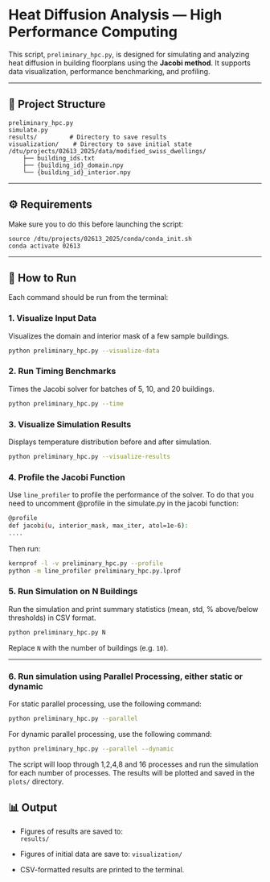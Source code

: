 # Heat Diffusion Analysis — High Performance Computing

This script, `preliminary_hpc.py`, is designed for simulating and analyzing heat diffusion in building floorplans using the **Jacobi method**. It supports data visualization, performance benchmarking, and profiling.

---

## 📁 Project Structure

```text
preliminary_hpc.py
simulate.py
results/         # Directory to save results
visualization/    # Directory to save initial state
/dtu/projects/02613_2025/data/modified_swiss_dwellings/
    ├── building_ids.txt
    ├── {building_id}_domain.npy
    └── {building_id}_interior.npy
```

---

## ⚙️ Requirements

Make sure you to do this before launching the script:

```
source /dtu/projects/02613_2025/conda/conda_init.sh
conda activate 02613
```

---

## 🚀 How to Run

Each command should be run from the terminal:

### 1. Visualize Input Data

Visualizes the domain and interior mask of a few sample buildings.

```bash
python preliminary_hpc.py --visualize-data
```

### 2. Run Timing Benchmarks

Times the Jacobi solver for batches of 5, 10, and 20 buildings.

```bash
python preliminary_hpc.py --time
```

### 3. Visualize Simulation Results

Displays temperature distribution before and after simulation.

```bash
python preliminary_hpc.py --visualize-results
```

### 4. Profile the Jacobi Function

Use `line_profiler` to profile the performance of the solver.
To do that you need to uncomment @profile in the simulate.py in the jacobi function:

```bash
@profile
def jacobi(u, interior_mask, max_iter, atol=1e-6):
....
```
Then run:

```bash
kernprof -l -v preliminary_hpc.py --profile
python -m line_profiler preliminary_hpc.py.lprof
```

### 5. Run Simulation on N Buildings

Run the simulation and print summary statistics (mean, std, % above/below thresholds) in CSV format.

```bash
python preliminary_hpc.py N
```

Replace `N` with the number of buildings (e.g. `10`).

---

### 6. Run simulation using Parallel Processing, either static or dynamic

For static parallel processing, use the following command:

```bash
python preliminary_hpc.py --parallel 
```

For dynamic parallel processing, use the following command:

```bash
python preliminary_hpc.py --parallel --dynamic
```

The script will loop through 1,2,4,8 and 16 processes and run the simulation for each number of processes. The results will be plotted and saved in the `plots/` directory.
## 📊 Output

- Figures of results are saved to:  
  `results/`
- Figures of initial data are save to:
  `visualization/`

- CSV-formatted results are printed to the terminal.

